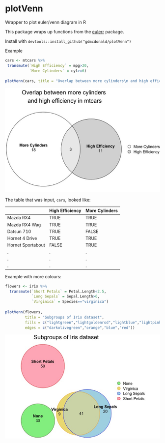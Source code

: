 # plotVenn
Wrapper to plot euler/venn diagram in R

This package wraps up functions from the [eulerr](https://github.com/jolars/eulerr) package.

Install with
`devtools::install_github("gdmcdonald/plotVenn")`

Example
```r 
cars <- mtcars %>%
 transmute(`High Efficiency` = mpg>20,
           `More Cylinders` = cyl>=6)

plotVenn(cars, title = "Overlap between more cylinders\n and high efficiency in mtcars")
```

![Example Euler Plot on mtcars](ExampleEulerPlot.jpeg)


The table that was input, `cars`, looked like:

|                  |  High Efficiency| More Cylinders|
|------------------|-----------------|---------------|
|Mazda RX4         |             TRUE|           TRUE|
|Mazda RX4 Wag     |             TRUE|           TRUE|
|Datsun 710        |             TRUE|          FALSE|
|Hornet 4 Drive    |             TRUE|           TRUE|
|Hornet Sportabout |            FALSE|           TRUE|
|  .               |            .    |           .   |
|  .               |            .    |           .   |
|  .               |            .    |           .   |


Example with more colours:
```r 
flowers <- iris %>% 
  transmute(`Short Petals` = Petal.Length<2.5,
            `Long Sepals` = Sepal.Length>6,
            `Virginica` = Species=="virginica")

plotVenn(flowers, 
         title = "Subgroups of Iris dataset", 
         fills = c("lightgreen","lightgoldenrod","lightblue","lightpink"),
         edges = c("darkolivegreen","orange","blue","red"))
```
![Example Colour Euler Plot on iris!](ExampleIris.jpg)
